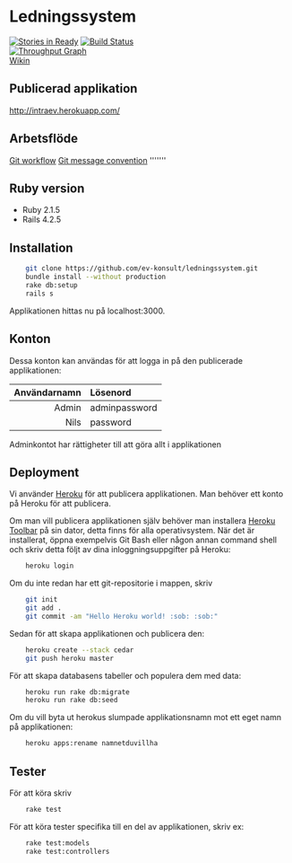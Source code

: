 ﻿# Ledningssystem  
[![Stories in Ready](https://badge.waffle.io/ev-konsult/ledningssystem.png?label=ready&title=Ready)](https://waffle.io/ev-konsult/ledningssystem)
[![Build Status](https://travis-ci.org/ev-konsult/ledningssystem.svg?branch=master)](https://travis-ci.org/ev-konsult/ledningssystem)  
[![Throughput Graph](https://graphs.waffle.io/ev-konsult/ledningssystem/throughput.svg)](https://waffle.io/ev-konsult/ledningssystem/metrics)  
[Wikin](https://github.com/ev-konsult/ledningssystem/wiki) 

## Publicerad applikation

http://intraev.herokuapp.com/

## Arbetsflöde
[Git workflow](https://github.com/ev-konsult/ledningssystem/wiki/Git-Workflow)
[Git message convention](https://github.com/ev-konsult/ledningssystem/wiki/Git-commit-message-convention)
'''''''

## Ruby version
* Ruby 2.1.5
* Rails 4.2.5

## Installation
```bash
    git clone https://github.com/ev-konsult/ledningssystem.git 
    bundle install --without production
    rake db:setup
    rails s 
```  
Applikationen hittas nu på localhost:3000. 

## Konton

Dessa konton kan användas för att logga in på den publicerade applikationen:

| Användarnamn | Lösenord |
|----:|:-------|
| Admin | adminpassword |
| Nils | password |
  
Adminkontot har rättigheter till att göra allt i applikationen

## Deployment
  
Vi använder [Heroku](https://id.heroku.com/login) för att publicera applikationen. Man behöver ett konto på Heroku för att publicera.
  
Om man vill publicera applikationen själv behöver man installera [Heroku Toolbar](https://toolbelt.heroku.com/) på sin dator, detta finns för alla operativsystem. När det är installerat, öppna exempelvis Git Bash eller någon annan command shell och skriv detta följt av dina inloggningsuppgifter på Heroku:

```bash
    heroku login
``` 
  
Om du inte redan har ett git-repositorie i mappen, skriv 

```bash
    git init
    git add .
    git commit -am "Hello Heroku world! :sob: :sob:"
``` 

Sedan för att skapa applikationen och publicera den:

```bash
    heroku create --stack cedar
    git push heroku master
``` 

För att skapa databasens tabeller och populera dem med data:

```bash
    heroku run rake db:migrate
    heroku run rake db:seed
``` 

Om du vill byta ut herokus slumpade applikationsnamn mot ett eget namn på applikationen:

```bash
    heroku apps:rename namnetduvillha
``` 
  
## Tester
För att köra skriv
```bash
    rake test
```

För att köra tester specifika till en del av applikationen, skriv ex:
```bash
    rake test:models
    rake test:controllers
```
